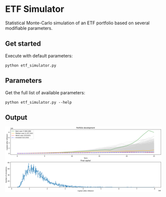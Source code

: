 # ETF Simulator

Statistical Monte-Carlo simulation of an ETF portfolio based on several modifiable parameters.

## Get started

Execute with default parameters:
```
python etf_simulator.py
```

## Parameters

Get the full list of available parameters:
```
python etf_simulator.py --help
```

## Output

![Output](https://github.com/finkmoritz/etf_simulator/blob/master/output.png)
